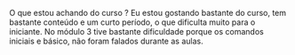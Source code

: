 O que estou achando do curso ?
Eu estou gostando bastante do curso, tem bastante conteúdo e um curto período, o que dificulta muito para o iniciante. No  módulo 3 tive bastante dificuldade porque os comandos iniciais e básico, não foram falados durante as aulas.
